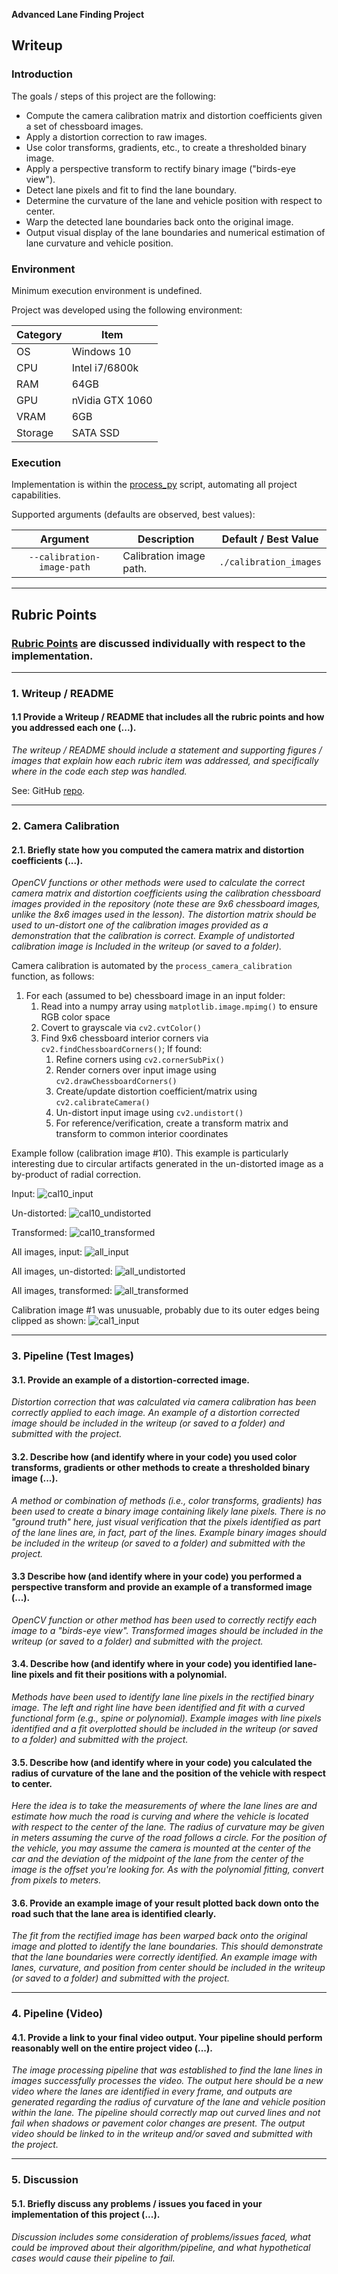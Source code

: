 **Advanced Lane Finding Project**

## Writeup

### Introduction

The goals / steps of this project are the following:

* Compute the camera calibration matrix and distortion coefficients given a set of chessboard images.
* Apply a distortion correction to raw images.
* Use color transforms, gradients, etc., to create a thresholded binary image.
* Apply a perspective transform to rectify binary image ("birds-eye view").
* Detect lane pixels and fit to find the lane boundary.
* Determine the curvature of the lane and vehicle position with respect to center.
* Warp the detected lane boundaries back onto the original image.
* Output visual display of the lane boundaries and numerical estimation of lane curvature and vehicle position.

### Environment

Minimum execution environment is undefined.

Project was developed using the following environment:

| Category | Item        |
|----------|-------------|
| OS       | Windows 10 |
| CPU      | Intel i7/6800k |
| RAM      | 64GB |
| GPU      | nVidia GTX 1060 |
| VRAM     | 6GB |
| Storage  | SATA SSD |

[//]: # (Image References)

[this]: https://github.com/michael-kitchin/CarND-Advanced-Lane-Lines
[cal10_input]: process_output/calibration_images/by_name/calibration10/calibration10_input.png
[cal10_undistorted]: process_output/calibration_images/by_name/calibration10/calibration10_undistorted.png
[cal10_transformed]: process_output/calibration_images/by_name/calibration10/calibration10_transformed.png
[all_input]: media/all_input.png
[all_undistorted]: media/all_undistorted.png
[all_transformed]: media/all_transformed.png
[cal1_input]: calibration_images/calibration1.jpg
[process_py]: process.py

### Execution

Implementation is within the [process_py](process.py) script, automating all project capabilities.
 
Supported arguments (defaults are observed, best values):

| Argument | Description | Default / Best Value |
|:-------:|-------------|----------------------|
| `--calibration-image-path` | Calibration image path. | `./calibration_images` |

---

## Rubric Points

### [Rubric Points](https://review.udacity.com/#!/rubrics/571/view) are discussed individually with respect to the implementation.

---

### 1. Writeup / README

#### 1.1 Provide a Writeup / README that includes all the rubric points and how you addressed each one (...).  

_The writeup / README should include a statement and supporting figures / images that explain how each rubric item was addressed, and specifically where in the code each step was handled._

See: GitHub [repo][this].

---

### 2. Camera Calibration

#### 2.1. Briefly state how you computed the camera matrix and distortion coefficients (...).

_OpenCV functions or other methods were used to calculate the correct camera matrix and distortion coefficients using the calibration chessboard images provided in the repository (note these are 9x6 chessboard images, unlike the 8x6 images used in the lesson). The distortion matrix should be used to un-distort one of the calibration images provided as a demonstration that the calibration is correct. Example of undistorted calibration image is Included in the writeup (or saved to a folder)._

Camera calibration is automated by the `process_camera_calibration` function, as follows:
1. For each (assumed to be) chessboard image in an input folder:
    1. Read into a numpy array using `matplotlib.image.mpimg()` to ensure RGB color space
    1. Covert to grayscale via `cv2.cvtColor()`
    1. Find 9x6 chessboard interior corners via `cv2.findChessboardCorners()`; If found:
        1. Refine corners using `cv2.cornerSubPix()`
        1. Render corners over input image using `cv2.drawChessboardCorners()`
        1. Create/update distortion coefficient/matrix using `cv2.calibrateCamera()`
        1. Un-distort input image using `cv2.undistort()`
        1. For reference/verification, create a transform matrix and transform to common interior coordinates
        
Example follow (calibration image #10). This example is particularly interesting due to circular artifacts generated in the un-distorted image as a by-product of radial correction.

Input:
![cal10_input]

Un-distorted:
![cal10_undistorted]

Transformed:
![cal10_transformed]

All images, input:
![all_input]

All images, un-distorted:
![all_undistorted]

All images, transformed:
![all_transformed]


Calibration image #1 was unusuable, probably due to its outer edges being clipped as shown:
![cal1_input]

---

### 3. Pipeline (Test Images)

#### 3.1. Provide an example of a distortion-corrected image.

_Distortion correction that was calculated via camera calibration has been correctly applied to each image. An example of a distortion corrected image should be included in the writeup (or saved to a folder) and submitted with the project._

#### 3.2. Describe how (and identify where in your code) you used color transforms, gradients or other methods to create a thresholded binary image (...).

_A method or combination of methods (i.e., color transforms, gradients) has been used to create a binary image containing likely lane pixels. There is no "ground truth" here, just visual verification that the pixels identified as part of the lane lines are, in fact, part of the lines. Example binary images should be included in the writeup (or saved to a folder) and submitted with the project._

#### 3.3 Describe how (and identify where in your code) you performed a perspective transform and provide an example of a transformed image (...).

_OpenCV function or other method has been used to correctly rectify each image to a "birds-eye view". Transformed images should be included in the writeup (or saved to a folder) and submitted with the project._

#### 3.4. Describe how (and identify where in your code) you identified lane-line pixels and fit their positions with a polynomial.

_Methods have been used to identify lane line pixels in the rectified binary image. The left and right line have been identified and fit with a curved functional form (e.g., spine or polynomial). Example images with line pixels identified and a fit overplotted should be included in the writeup (or saved to a folder) and submitted with the project._

#### 3.5. Describe how (and identify where in your code) you calculated the radius of curvature of the lane and the position of the vehicle with respect to center.

_Here the idea is to take the measurements of where the lane lines are and estimate how much the road is curving and where the vehicle is located with respect to the center of the lane. The radius of curvature may be given in meters assuming the curve of the road follows a circle. For the position of the vehicle, you may assume the camera is mounted at the center of the car and the deviation of the midpoint of the lane from the center of the image is the offset you're looking for. As with the polynomial fitting, convert from pixels to meters._

#### 3.6. Provide an example image of your result plotted back down onto the road such that the lane area is identified clearly.

_The fit from the rectified image has been warped back onto the original image and plotted to identify the lane boundaries. This should demonstrate that the lane boundaries were correctly identified. An example image with lanes, curvature, and position from center should be included in the writeup (or saved to a folder) and submitted with the project._

---

### 4. Pipeline (Video)

#### 4.1. Provide a link to your final video output. Your pipeline should perform reasonably well on the entire project video (...).

_The image processing pipeline that was established to find the lane lines in images successfully processes the video. The output here should be a new video where the lanes are identified in every frame, and outputs are generated regarding the radius of curvature of the lane and vehicle position within the lane. The pipeline should correctly map out curved lines and not fail when shadows or pavement color changes are present. The output video should be linked to in the writeup and/or saved and submitted with the project._

---

### 5. Discussion

#### 5.1. Briefly discuss any problems / issues you faced in your implementation of this project (...).

_Discussion includes some consideration of problems/issues faced, what could be improved about their algorithm/pipeline, and what hypothetical cases would cause their pipeline to fail._